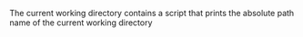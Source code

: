 The current working directory contains a script that prints the absolute path name of the current working directory
